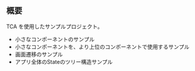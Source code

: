 
## 概要

TCA を使用したサンプルプロジェクト。

* 小さなコンポーネントのサンプル
* 小さなコンポーネントを、より上位のコンポーネントで使用するサンプル
* 画面遷移のサンプル
* アプリ全体のStateのツリー構造サンプル
